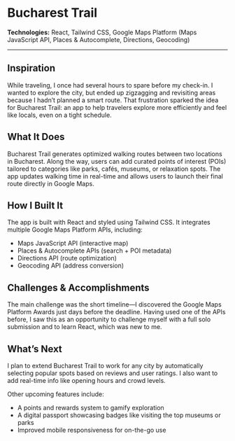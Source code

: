 # Bucharest Trail

**Technologies:** React, Tailwind CSS, Google Maps Platform (Maps JavaScript API, Places & Autocomplete, Directions, Geocoding)

---

## Inspiration

While traveling, I once had several hours to spare before my check-in. I wanted to explore the city, but ended up zigzagging and revisiting areas because I hadn’t planned a smart route. That frustration sparked the idea for Bucharest Trail: an app to help travelers explore more efficiently and feel like locals, even on a tight schedule.

## What It Does

Bucharest Trail generates optimized walking routes between two locations in Bucharest. Along the way, users can add curated points of interest (POIs) tailored to categories like parks, cafés, museums, or relaxation spots. The app updates walking time in real-time and allows users to launch their final route directly in Google Maps.

## How I Built It

The app is built with React and styled using Tailwind CSS. It integrates multiple Google Maps Platform APIs, including:

- Maps JavaScript API (interactive map)  
- Places & Autocomplete APIs (search + POI metadata)  
- Directions API (route optimization)  
- Geocoding API (address conversion)  

## Challenges & Accomplishments

The main challenge was the short timeline—I discovered the Google Maps Platform Awards just days before the deadline. Having used one of the APIs before, I saw this as an opportunity to challenge myself with a full solo submission and to learn React, which was new to me.

## What’s Next

I plan to extend Bucharest Trail to work for any city by automatically selecting popular spots based on reviews and user ratings. I also want to add real-time info like opening hours and crowd levels.

Other upcoming features include:

- A points and rewards system to gamify exploration  
- A digital passport showcasing badges like visiting the top museums or parks  
- Improved mobile responsiveness for on-the-go use
